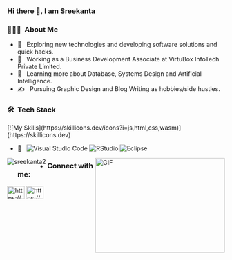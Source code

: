 ### Hi there 👋, I am Sreekanta

 <h3> 👨🏻‍💻 &nbsp;About Me </h3>

- 🤔 &nbsp; Exploring new technologies and developing software solutions and quick hacks.
- 💼 &nbsp; Working as a Business Development Associate at VirtuBox InfoTech Private Limited.
- 🌱 &nbsp; Learning more about Database, Systems Design and Artificial Intelligence.
- ✍️ &nbsp; Pursuing Graphic Design and Blog Writing as hobbies/side hustles.



<h3> 🛠 &nbsp;Tech Stack</h3>
[![My Skills](https://skillicons.dev/icons?i=js,html,css,wasm)](https://skillicons.dev)

- 🔧 &nbsp;
  ![Visual Studio Code](https://img.shields.io/badge/-Visual%20Studio%20Code-333333?style=flat&logo=visual-studio-code&logoColor=007ACC)
  ![RStudio](https://img.shields.io/badge/-RStudio-333333?style=flat&logo=rstudio)
  ![Eclipse](https://img.shields.io/badge/-Eclipse-333333?style=flat&logo=eclipse-ide&logoColor=2C2255)
 

  
 
<p><img align="left" src="https://github-readme-stats.vercel.app/api/top-langs?username=sreekanta2&show_icons=true&locale=en&layout=compact" alt="sreekanta2" /></p>
 <img align="right" alt="GIF" src="https://github.com/abhisheknaiidu/abhisheknaiidu/blob/master/code.gif?raw=true" width="300" height="220" />
 
 - <h3 align="left">  Connect with me:</h3>
<p align="left">
<a href="https://linkedin.com/in/https://www.linkedin.com/in/sreekanta-singha-64b1b6203/" target="blank"><img align="center" src="https://raw.githubusercontent.com/rahuldkjain/github-profile-readme-generator/master/src/images/icons/Social/linked-in-alt.svg" alt="https://www.linkedin.com/in/sreekanta-singha-64b1b6203/" height="30" width="40" /></a>
<a href="https://fb.com/https://www.facebook.com/srikantoa3" target="blank"><img align="center" src="https://raw.githubusercontent.com/rahuldkjain/github-profile-readme-generator/master/src/images/icons/Social/facebook.svg" alt="https://www.facebook.com/srikantoa3" height="30" width="40" /></a>
</p>

 


